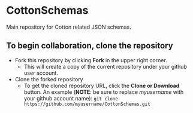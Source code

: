 # CottonSchemas

Main repository for Cotton related JSON schemas.

## To begin collaboration, clone the repository

* Fork this repository by clicking **Fork** in the upper right corner.
  * This will create a copy of the current repository under your github user account.
* Clone the forked repository
  * To get the cloned repository URL, click the **Clone or Download** button. An example (**NOTE**: be sure to replace _myusername_ with your github account name): ```git clone https://github.com/myusername/CottonSchemas.git```
